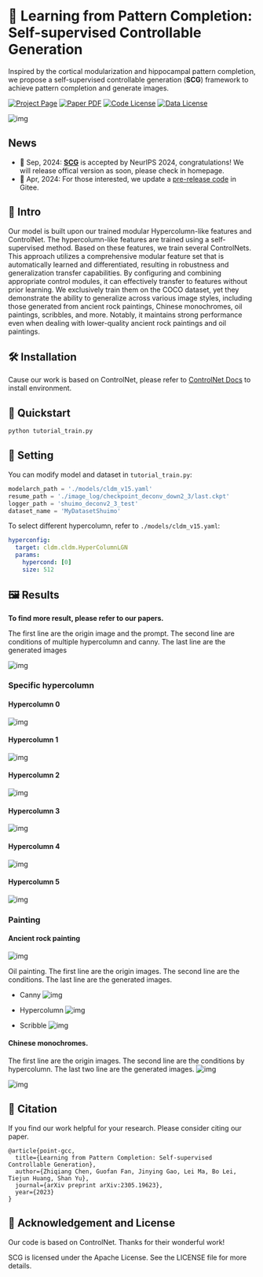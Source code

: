 # 🤔 Learning from Pattern Completion: Self-supervised Controllable Generation

Inspired by the cortical modularization and hippocampal pattern completion, we propose a self-supervised controllable generation (**SCG**) framework to achieve pattern completion and generate images.

[![Project Page](https://img.shields.io/badge/Project-Page-Green.svg)](https://qizekun.github.io/shapellm/)
[![Paper PDF](https://img.shields.io/badge/Paper-PDF-orange.svg)](https://arxiv.org/abs/2402.17766)
[![Code License](https://img.shields.io/badge/Code%20License-Apache_2.0-green.svg)](https://github.com/tatsu-lab/stanford_alpaca/blob/main/LICENSE)
[![Data License](https://img.shields.io/badge/Data%20License-CC%20By%20NC%204.0-red.svg)](https://github.com/tatsu-lab/stanford_alpaca/blob/main/DATA_LICENSE)

![img](docs/intro.png)

## News

- 🍾 Sep, 2024: [**SCG**](https://qizekun.github.io/shapellm/) is accepted by NeurIPS 2024, congratulations! We will release offical version as soon, please check in homepage.
- 🎉 Apr, 2024: For those interested, we update a [pre-release code](https://gitee.com/chenzq/control-net-main) in Gitee.


## 📄 Intro

Our model is built upon our trained modular Hypercolumn-like features and ControlNet. The hypercolumn-like features are trained using a self-supervised method. Based on these features, we train several ControlNets. This approach utilizes a comprehensive modular feature set that is automatically learned and differentiated, resulting in robustness and generalization transfer capabilities. By configuring and combining appropriate control modules, it can effectively transfer to features without prior learning. We exclusively train them on the COCO dataset, yet they demonstrate the ability to generalize across various image styles, including those generated from ancient rock paintings, Chinese monochromes, oil paintings, scribbles, and more. Notably, it maintains strong performance even when dealing with lower-quality ancient rock paintings and oil paintings. 

## 🛠️ Installation

Cause our work is based on ControlNet, please refer to [ControlNet Docs](https://github.com/lllyasviel/ControlNet?tab=readme-ov-file#production-ready-pretrained-models) to install environment.


## 🚀 Quickstart

```python
python tutorial_train.py
```

## 🔧 Setting

You can modify model and dataset in `tutorial_train.py`:
```python
modelarch_path = './models/cldm_v15.yaml'
resume_path = './image_log/checkpoint_deconv_down2_3/last.ckpt'
logger_path = 'shuimo_deconv2_3_test'
dataset_name = 'MyDatasetShuimo'
```

To select different hypercolumn, refer to `./models/cldm_v15.yaml`:
```yaml
hyperconfig:
  target: cldm.cldm.HyperColumnLGN
  params: 
    hypercond: [0]
    size: 512
```

## 🖼️ Results

**To find more result, please refer to our papers.**

The first line are the origin image and the prompt. The second line are conditions of multiple hypercolumn and canny. The last line are the generated images

![img](docs/hc.png)

### Specific hypercolumn

#### Hypercolumn 0
![img](docs/img0.png)

#### Hypercolumn 1
![img](docs/img1.png)

#### Hypercolumn 2
![img](docs/img2.png)

#### Hypercolumn 3
![img](docs/img3.png)

#### Hypercolumn 4
![img](docs/img4.png)

#### Hypercolumn 5
![img](docs/img5.png)

### Painting

#### Ancient rock painting
![img](docs/bihua.png)

Oil painting. The first line are the origin images. The second line are the conditions. The last line are the generated images.

- Canny
![img](docs/youhua1.png)

- Hypercolumn
![img](docs/youhua2.png)

- Scribble
![img](docs/scribble.png)

#### Chinese monochromes. 

The first line are the origin images. The second line are the conditions by hypercolumn. The last two line are the generated images.
![img](docs/shuimo1.png)

![img](docs/shuimo2.png)

## 📌 Citation
If you find our work helpful for your research. Please consider citing our paper.

```
@article{point-gcc,
  title={Learning from Pattern Completion: Self-supervised Controllable Generation},
  author={Zhiqiang Chen, Guofan Fan, Jinying Gao, Lei Ma, Bo Lei, Tiejun Huang, Shan Yu},
  journal={arXiv preprint arXiv:2305.19623},
  year={2023}
}
```

## 📕 Acknowledgement and License

Our code is based on ControlNet. Thanks for their wonderful work!

SCG is licensed under the Apache License. See the LICENSE file for more details.
